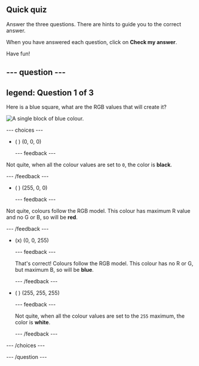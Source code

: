 ## Quick quiz

Answer the three questions. There are hints to guide you to the correct answer.

When you have answered each question, click on **Check my answer**.

Have fun!

--- question ---
---
legend: Question 1 of 3
---
Here is a blue square, what are the RGB values that will create it?

![A single block of blue colour.](images/quiz-colour.png)

--- choices ---

- ( ) (0, 0, 0)

  --- feedback ---

Not quite, when all the colour values are set to `0`, the color is **black**.

  --- /feedback ---

- ( ) (255, 0, 0)

  --- feedback ---

Not quite, colours follow the RGB model. This colour has maximum R value and no G or B, so will be **red**.

  --- /feedback ---

- (x) (0, 0, 255)

  --- feedback ---

  That's correct! Colours follow the RGB model. This colour has no R or G, but maximum B, so will be **blue**.

  --- /feedback ---

- ( ) (255, 255, 255)

  --- feedback ---

  Not quite, when all the colour values are set to the `255` maximum, the color is **white**.

  --- /feedback ---

--- /choices ---

--- /question ---
